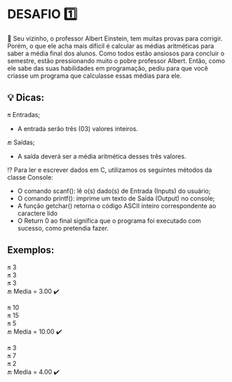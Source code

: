 # DESAFIO :one:

📌 Seu vizinho, o professor Albert Einstein, tem muitas provas para corrigir. 
Porém, o que ele acha mais difícil é calcular as médias aritméticas para 
saber a média final dos alunos. Como todos estão ansiosos para concluir o 
semestre, estão pressionando muito o pobre professor Albert. Então, como 
ele sabe das suas habilidades em programação, pediu para que você criasse 
um programa que calculasse essas médias para ele.

## 💡 Dicas:
:on: Entradas;
- A entrada serão três (03) valores inteiros.

🔚 Saídas;
- A saída deverá ser a média aritmética desses três valores.

⁉️ Para ler e escrever dados em C, utilizamos os seguintes métodos da classe Console:  
- O comando scanf(): lê o(s) dado(s) de Entrada (Inputs) do usuário; 
- O comando printf(): imprime um texto de Saída (Output) no console;
- A função getchar() retorna o código ASCII inteiro correspondente ao caractere lido
- O Return 0 ao final significa que o programa foi executado com sucesso, como pretendia fazer.

Exemplos:
---
:on: 3 <br>
:on: 3 <br>
:on: 3 <br>
🔚 Media = 3.00 :heavy_check_mark: <br>

:on: 10 <br>
:on: 15 <br>
:on: 5 <br>
🔚 Media = 10.00 :heavy_check_mark: <br>

:on: 3 <br>
:on: 7 <br>
:on: 2 <br>
🔚 Media = 4.00 :heavy_check_mark: <br>